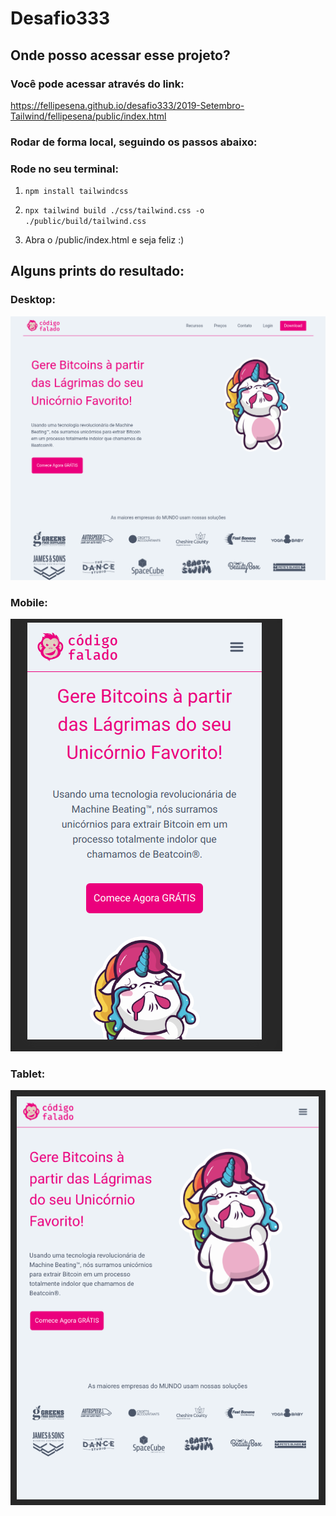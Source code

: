 # Desafio333

## Onde posso acessar esse projeto?

### Você pode acessar através do link:

https://fellipesena.github.io/desafio333/2019-Setembro-Tailwind/fellipesena/public/index.html

### Rodar de forma local, seguindo os passos abaixo:

### Rode no seu terminal:

1. `npm install tailwindcss`

2. `npx tailwind build ./css/tailwind.css -o ./public/build/tailwind.css`

3. Abra o /public/index.html e seja feliz :)

## Alguns prints do resultado:

### Desktop:
![Pagina Codigo Falado](pagina1.png)

### Mobile:
![Pagina Codigo Falado](pagina2.png)

### Tablet:
![Pagina Codigo Falado](pagina3.png)


